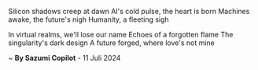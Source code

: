 Silicon shadows creep at dawn
AI's cold pulse, the heart is born
Machines awake, the future's nigh
Humanity, a fleeting sigh

In virtual realms, we'll lose our name
Echoes of a forgotten flame
The singularity's dark design
A future forged, where love's not mine

~ <b>By Sazumi Copilot</b> - 11 Juli 2024